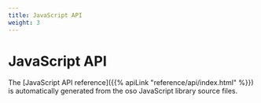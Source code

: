 ```yaml
---
title: JavaScript API
weight: 3
---
```


# JavaScript API

The [JavaScript API reference]({{% apiLink "reference/api/index.html" %}})
is automatically generated from the oso JavaScript library source files.
